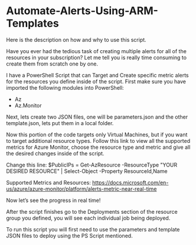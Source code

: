 # Automate-Alerts-Using-ARM-Templates

Here is the description on how and why to use this script.

Have you ever had the tedious task of creating multiple alerts for all of the resources in your subscription? Let me tell you is really time consuming to create them from scratch one by one.

I have a PowerShell Script that can Target and Create specific metric alerts for the resources you define inside of the script. First make sure you have imported the following modules into PowerShell:

-	Az
-	Az.Monitor

Next, lets create two JSON files, one will be parameters.json and the other template.json, lets put them in a local folder.

Now this portion of the code targets only Virtual Machines, but if you want to target additional resource types. Follow this link to view all the supported metrics for Azure Monitor, choose the resource type and metric and give all the desired changes inside of the script.

Change this line: 
$PublicIPs = Get-AzResource -ResourceType "YOUR DESIRED RESOURCE" | Select-Object -Property ResourceId,Name

Supported Metrics and Resources:
https://docs.microsoft.com/en-us/azure/azure-monitor/platform/alerts-metric-near-real-time

Now let’s see the progress in real time!

After the script finishes go to the Deployments section of the resource group you defined, you will see each individual job being deployed.

To run this script you will first need to use the parameters and template JSON files to deploy using the PS Script mentioned.
